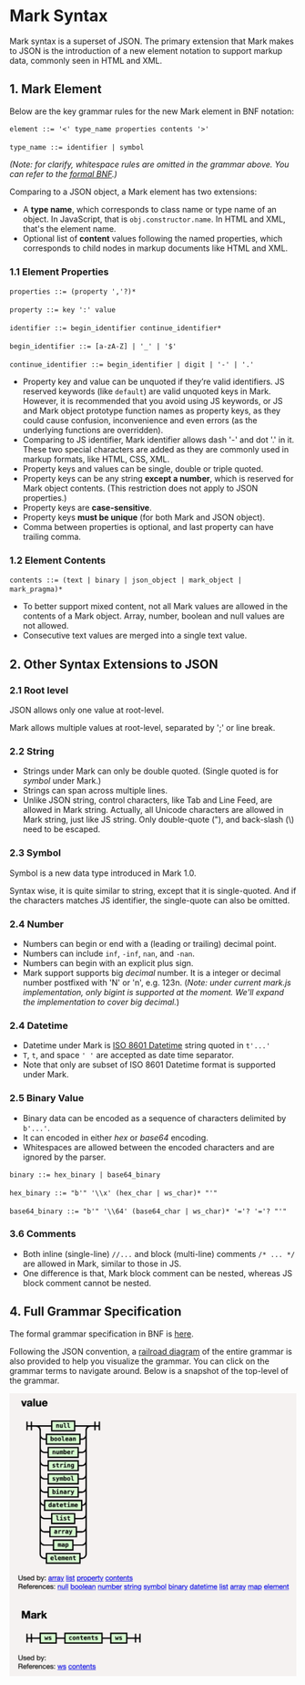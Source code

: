 # Mark Syntax

Mark syntax is a superset of JSON. The primary extension that Mark makes to JSON is the introduction of a new element notation to support markup data, commonly seen in HTML and XML.

## 1. Mark Element

Below are the key grammar rules for the new Mark element in BNF notation:

```BNF
element ::= '<' type_name properties contents '>'

type_name ::= identifier | symbol
```

*(Note: for clarify, whitespace rules are omitted in the grammar above. You can refer to the [formal BNF](mark.bnf).)*

Comparing to a JSON object, a Mark element has two extensions:

- A **type name**, which corresponds to class name or type name of an object. In JavaScript, that is `obj.constructor.name`. In HTML and XML, that's the element name.
- Optional list of **content** values following the named properties, which corresponds to child nodes in markup documents like HTML and XML.

### 1.1 Element Properties

```BNF
properties ::= (property ','?)*

property ::= key ':' value

identifier ::= begin_identifier continue_identifier*

begin_identifier ::= [a-zA-Z] | '_' | '$'

continue_identifier ::= begin_identifier | digit | '-' | '.'
```

- Property key and value can be unquoted if they’re valid identifiers.  JS reserved keywords (like `default`) are valid unquoted keys in Mark. However, it is recommended that you avoid using JS keywords, or JS and Mark object prototype function names as property keys, as they could cause confusion, inconvenience and even errors (as the underlying functions are overridden).
- Comparing to JS identifier, Mark identifier allows dash '-' and dot '.' in it. These two special characters are added as they are commonly used in markup formats, like HTML, CSS, XML.
- Property keys and values can be single, double or triple quoted.
- Property keys can be any string **except a number**, which is reserved for Mark object contents. (This restriction does not apply to JSON properties.)
- Property keys are **case-sensitive**.
- Property keys **must be unique** (for both Mark and JSON object).
- Comma between properties is optional, and last property can have trailing comma.

### 1.2 Element Contents

```BNF
contents ::= (text | binary | json_object | mark_object | mark_pragma)*
```

- To better support mixed content, not all Mark values are allowed in the contents of a Mark object. Array, number, boolean and null values are not allowed.
- Consecutive text values are merged into a single text value.

## 2. Other Syntax Extensions to JSON

### 2.1 Root level

JSON allows only one value at root-level.

Mark allows multiple values at root-level, separated by ';' or line break.

### 2.2 String

- Strings under Mark can only be double quoted. (Single quoted is for *symbol* under Mark.)
- Strings can span across multiple lines.
- Unlike JSON string, control characters, like Tab and Line Feed, are allowed in Mark string. Actually, all Unicode characters are allowed in Mark string, just like JS string. Only double-quote ("),  and back-slash (\\) need to be escaped.

### 2.3 Symbol

Symbol is a new data type introduced in Mark 1.0.

Syntax wise, it is quite similar to string, except that it is single-quoted. And if the characters matches JS identifier, the single-quote can also be omitted.

### 2.4 Number

- Numbers can begin or end with a (leading or trailing) decimal point.
- Numbers can include `inf`, `-inf`,  `nan`, and `-nan`.
- Numbers can begin with an explicit plus sign.
- Mark support supports big *decimal* number. It is a integer or decimal number postfixed with 'N' or 'n', e.g. 123n. (*Note: under current mark.js implementation, only bigint is supported at the moment. We'll expand the implementation to cover big decimal.*)

### 2.4 Datetime

- Datetime under Mark is [ISO 8601 Datetime](https://en.wikipedia.org/wiki/ISO_8601) string quoted in `t'...'`
- `T`, `t`, and space `' '` are accepted as date time separator.
- Note that only are subset of ISO 8601 Datetime format is supported under Mark.

### 2.5 Binary Value

- Binary data can be encoded as a sequence of characters delimited by `b'...'`. 
- It can encoded in either *hex* or *base64* encoding.
- Whitespaces are allowed between the encoded characters and are ignored by the parser. 

```BNF
binary ::= hex_binary | base64_binary

hex_binary ::= "b'" '\\x' (hex_char | ws_char)* "'"

base64_binary ::= "b'" '\\64' (base64_char | ws_char)* '='? '='? "'"
```

### 3.6 Comments

- Both inline (single-line)  `//...` and block (multi-line) comments `/* ... */` are allowed in Mark, similar to those in JS.
- One difference is that, Mark block comment can be nested, whereas JS block comment cannot be nested.

## 4. Full Grammar Specification

The formal grammar specification in BNF is [here](mark.bnf).

Following the JSON convention, a [railroad diagram](https://mark.js.org/mark-grammar.html) of the entire grammar is also provided to help you visualize the grammar. You can click on the grammar terms to navigate around. Below is a snapshot of the top-level of the grammar.

<img src='mark-railway-diagram.png' width="600px">
